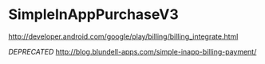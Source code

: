 SimpleInAppPurchaseV3
=====================

http://developer.android.com/google/play/billing/billing_integrate.html

*DEPRECATED* http://blog.blundell-apps.com/simple-inapp-billing-payment/
